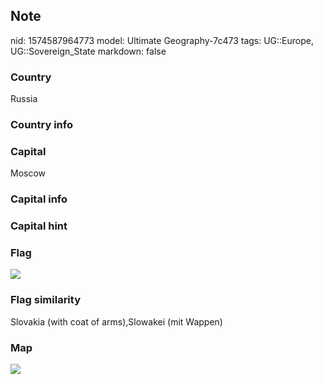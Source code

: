 ## Note
nid: 1574587964773
model: Ultimate Geography-7c473
tags: UG::Europe, UG::Sovereign_State
markdown: false

### Country
Russia

### Country info


### Capital
Moscow

### Capital info


### Capital hint


### Flag
<img src="ug-flag-russia.svg">

### Flag similarity
Slovakia (with coat of arms),Slowakei (mit Wappen)

### Map
<img src="ug-map-russia.png">
